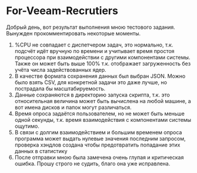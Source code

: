 # For-Veeam-Recrutiers
Добрый день, вот результат выполнения мною тестового задания. Вынужден прокомментировать некоторые моменты.

1) %CPU не совпадает с диспетчером задач, это нормально, т.к. подсчёт идёт вручную по времени и учитывает время простоя процессора при взаимодействии с другими компонентами системы. Также он может быть выше 100% т.к. отображает загруженность без учёта числа задействованных ядер.
2) В качестве формата сохранения данных был выбран JSON. Можно было взять CSV, для конкретной задачи это даже лучше, но пострадала бы масштабируемость.
3) Данные сохраняются в директорию запуска скрипта, т.к. это относительная величина может быть вычислена на любой машине, а вот имена дисков и папок могут различаться.
4) Время опроса задаётся пользователем, но не может быть меньше одной секунды, т.к. время взаимодействия с компонентами системы ощутимо.
5) В связи с долгим взаимодействием и большим временем опроса программа может выдать нулевые значения последним запросом, проверка хэндлов создана чтобы предотвратить попадание этих данных в статистику
6) После отправки мною была замечена очень глупая и критическая ошибка. Прошу строго не судить, благо она уже исправлена.
